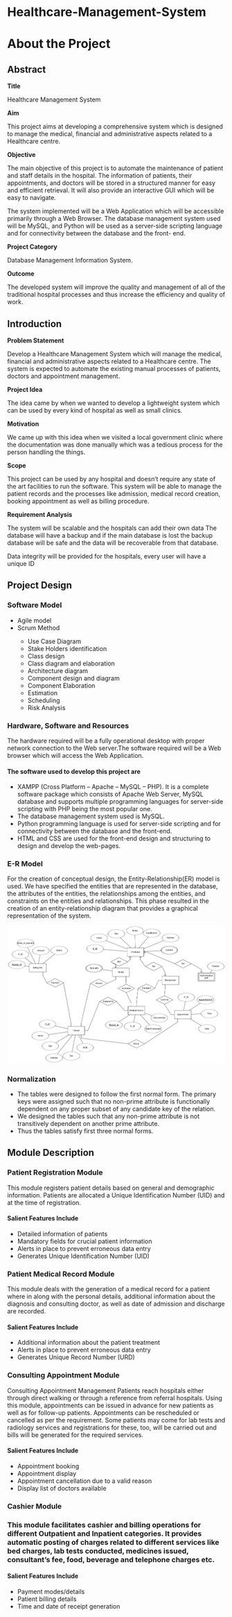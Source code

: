 # Healthcare-Management-System

<h1> About the Project </h1>
<h2>Abstract</h2>
  <b>Title</b><p>Healthcare Management System</p>
  <b>Aim</b><p>This project aims at developing a comprehensive system which is designed to manage the medical, financial and administrative aspects related to a Healthcare centre.</p>
  <b>Objective</b><p>The main objective of this project is to automate the maintenance of patient and staff details in the hospital. The       information of patients, their appointments, and doctors will be stored in a structured manner for easy and efficient retrieval. It will   also provide an interactive GUI which will be easy to navigate.</p>
  <p>The system implemented will be a Web Application which will be accessible primarily through a Web Browser. The database management system   used will be MySQL, and Python will be used as a server-side scripting language and for connectivity between the database and the front-   end.</p>
  <b>Project Category</b><p>Database Management Information System.</p>
  <b>Outcome</b><p>The developed system will improve the quality and management of all of the traditional hospital processes and thus increase the efficiency and quality of work.</p>

<h2> Introduction </h2>
<b>Problem Statement</b>
<p>Develop a Healthcare Management System which will manage the medical, financial and administrative aspects related to a Healthcare centre. The system is expected to automate the existing manual processes of patients, doctors and appointment management.</p>
<b>Project Idea</b>
<p>The idea came by when we wanted to develop a lightweight system which can be used by every kind of hospital as well as small clinics.</p>
<b>Motivation</b>
<p>We came up with this idea when we visited a local government clinic where the documentation was done manually which was a tedious process for the person handling the things.</p>
<b>Scope</b>
<p>This project can be used by any hospital and doesn’t require any state of the art facilities to run the software. This system will be able to manage the patient records and the processes like admission, medical record creation, booking appointment as well as billing procedure.</p>
<b>Requirement Analysis</b>
<p>The system will be scalable and the hospitals can add their own data
The database will have a backup and if the main database is lost the backup database will be safe and the data will be recoverable from that database.</p>
<p>Data integrity will be provided for the hospitals, every user will have a unique ID</p>


<h2> Project Design </h2>
<h3>Software Model</h3>
<ul>
  <li>Agile model</li>
  <li>Scrum Method</li>
  <ul>
    <li>Use Case Diagram</li>
    <li>Stake Holders identification</li>
    <li>Class design</li>
    <li>Class diagram and elaboration</li>
    <li>Architecture diagram</li>
    <li>Component design and diagram</li>
    <li>Component Elaboration</li>
    <li>Estimation</li>
    <li>Scheduling</li>
    <li>Risk Analysis</li>
  </ul>
  </ul>
<h3>Hardware, Software and Resources</h3>
<p>The hardware required will be a fully operational desktop with proper network connection to the Web server.The software required will be a Web browser which will access the Web Application.</p>
<h4>The software used to develop this project are</h4>
  <ul>
    <li>XAMPP (Cross Platform – Apache – MySQL – PHP). It is a complete software package which consists of Apache Web Server, MySQL database and supports multiple programming languages for server-side scripting with PHP being the most popular one.</li>
    <li>The database management system used is MySQL.</li>
    <li>Python programming language is used for server-side scripting and for connectivity between the database and the front-end.</li>
<li>HTML and CSS are used for the front-end design and structuring to design and develop the web-pages.</li>
  </ul></p>
  
<h3>E-R Model</h3>
<p>For the creation of conceptual design, the Entity-Relationship(ER) model is used. We have specified the entities that are represented in the database, the attributes of the entities, the relationships among the entities, and constraints on the entities and relationships. This phase resulted in the creation of an entity-relationship diagram that provides a graphical representation of the system.</p>
<p><img src = "https://github.com/cajoshi/Healthcare-Management-System/blob/master/Images/ER%20Diagram.png" alt = "ER Diagram"></p>

<h3>Normalization</h3>
<p><ul>
  <li>The tables were designed to follow the first normal form. The primary keys were assigned such that no non-prime attribute is functionally dependent on any proper subset of any candidate key of the relation.</li>
<li>We designed the tables such that any non-prime attribute is not transitively dependent on another prime attribute.</li>
  <li>Thus the tables satisfy first three normal forms.</li>
  </ul>
<h2>Module Description </h2>
<h3>Patient Registration Module</h3>
<p>This module registers patient details based on general and demographic information. Patients are allocated a Unique Identification Number (UID) and at the time of registration.</p>
<h4>Salient Features Include</h4>
<ul>
  <li>Detailed information of patients</li>
  <li>Mandatory fields for crucial patient information</li>
  <li>Alerts in place to prevent erroneous data entry</li>
  <li>Generates Unique Identification Number (UID)</li>
 </ul> 
  <h3>Patient Medical Record Module</h3>
<p>This module deals with the generation of a medical record for a patient where in along with the personal details, additional information about the diagnosis and consulting doctor, as well as date of admission and discharge are recorded.</p>
<h4>Salient Features Include</h4>
<ul>
  <li>Additional information about the patient treatment</li>
  <li>Alerts in place to prevent erroneous data entry</li>
  <li>Generates Unique Record Number (URD)</li>
  </ul>
<h3>Consulting Appointment Module</h3>
<p>Consulting Appointment Management Patients reach hospitals either through direct walking or through a reference from referral hospitals. Using this module, appointments can be issued in advance for new patients as well as for follow-up patients. Appointments can be rescheduled or cancelled as per the requirement. Some patients may come for lab tests and radiology services and registrations for these, too, will be carried out and bills will be generated for the required services.</p>
<h4>Salient Features Include</h4>
<ul>
  <li>Appointment booking</li>
  <li>Appointment display</li>
  <li>Appointment cancellation due to a valid reason</li>
  <li>Display list of doctors available</li>
  </ul>
<h3>Cashier Module<h3>
<p>This module facilitates cashier and billing operations for different Outpatient and Inpatient categories. It provides automatic posting of charges related to different services like bed charges, lab tests conducted, medicines issued, consultant’s fee, food, beverage and telephone charges etc.</p>
  <h4>Salient Features Include</h4>
  <ul>
    <li>Payment modes/details</li>
    <li>Patient billing details</li>
    <li>Time and date of receipt generation</li>
  </ul>
